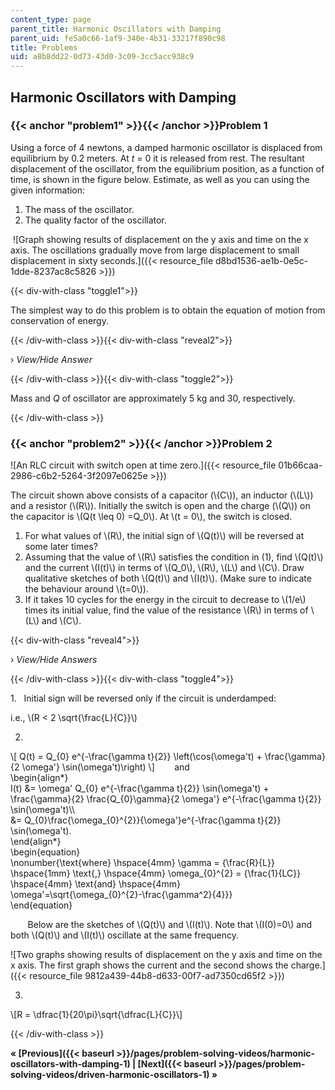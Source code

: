 ```yaml
---
content_type: page
parent_title: Harmonic Oscillators with Damping
parent_uid: fe5a0c66-1af9-340e-4b31-33217f890c98
title: Problems
uid: a8b8dd22-0d73-43d0-3c09-3cc5acc938c9
---
```


Harmonic Oscillators with Damping
---------------------------------

### {{< anchor "problem1" >}}{{< /anchor >}}Problem 1

Using a force of 4 newtons, a damped harmonic oscillator is displaced from equilibrium by 0.2 meters. At _t_ = 0 it is released from rest. The resultant displacement of the oscillator, from the equilibrium position, as a function of time, is shown in the figure below. Estimate, as well as you can using the given information:

1.  The mass of the oscillator.
2.  The quality factor of the oscillator.

 ![Graph showing results of displacement on the y axis and time on the x axis. The oscillations gradually move from large displacement to small displacement in sixty seconds.]({{< resource_file d8bd1536-ae1b-0e5c-1dde-8237ac8c5826 >}})

{{< div-with-class "toggle1">}}

The simplest way to do this problem is to obtain the equation of motion from conservation of energy.

{{< /div-with-class >}}{{< div-with-class "reveal2">}}

› _View/Hide Answer_

{{< /div-with-class >}}{{< div-with-class "toggle2">}}

Mass and _Q_ of oscillator are approximately 5 kg and 30, respectively.

{{< /div-with-class >}}

### {{< anchor "problem2" >}}{{< /anchor >}}Problem 2

![An RLC circuit with switch open at time zero.]({{< resource_file 01b66caa-2986-c6b2-5264-3f2097e0625e >}}) 

The circuit shown above consists of a capacitor (\\(C\\)), an inductor (\\(L\\)) and a resistor (\\(R\\)). Initially the switch is open and the charge (\\(Q\\)) on the capacitor is \\(Q(t \\leq 0) =Q\_0\\). At \\(t = 0\\), the switch is closed.

1.  For what values of \\(R\\), the initial sign of \\(Q(t)\\) will be reversed at some later times?
2.  Assuming that the value of \\(R\\) satisfies the condition in (1), find \\(Q(t)\\) and the current \\(I(t)\\) in terms of \\(Q\_0\\), \\(R\\), \\(L\\) and \\(C\\). Draw qualitative sketches of both \\(Q(t)\\) and \\(I(t)\\). (Make sure to indicate the behaviour around \\(t=0\\)).
3.  If it takes 10 cycles for the energy in the circuit to decrease to \\(1/e\\) times its initial value, find the value of the resistance \\(R\\) in terms of \\(L\\) and \\(C\\).

{{< div-with-class "reveal4">}}

› _View/Hide Answers_

{{< /div-with-class >}}{{< div-with-class "toggle4">}}

1\.   Initial sign will be reversed only if the circuit is underdamped:

i.e., \\(R \< 2 \\sqrt{\\frac{L}{C}}\\)

2.

\\\[ Q(t) = Q\_{0} e^{-\\frac{\\gamma t}{2}} \\left(\\cos(\\omega't) + \\frac{\\gamma}{2 \\omega'} \\sin(\\omega't)\\right) \\\]        and  
\\begin{align\*}  
I(t) &= \\omega' Q\_{0} e^{-\\frac{\\gamma t}{2}} \\sin(\\omega't) + \\frac{\\gamma}{2} \\frac{Q\_{0}\\gamma}{2 \\omega'} e^{-\\frac{\\gamma t}{2}} \\sin(\\omega't)\\\\  
&= Q\_{0}\\frac{\\omega\_{0}^{2}}{\\omega'}e^{-\\frac{\\gamma t}{2}} \\sin(\\omega't).  
\\end{align\*}  
\\begin{equation}  
\\nonumber{\\text{where} \\hspace{4mm} \\gamma = {\\frac{R}{L}} \\hspace{1mm} \\text{,} \\hspace{4mm} \\omega\_{0}^{2} = {\\frac{1}{LC}} \\hspace{4mm} \\text{and} \\hspace{4mm}  
\\omega'=\\sqrt{\\omega\_{0}^{2}-\\frac{\\gamma^2}{4}}}  
\\end{equation}  
  
       Below are the sketches of \\(Q(t)\\) and \\(I(t)\\). Note that \\(I(0)=0\\) and both \\(Q(t)\\) and \\(I(t)\\) oscillate at the same frequency.

![Two graphs showing results of displacement on the y axis and time on the x axis. The first graph shows the current and the second shows the charge.]({{< resource_file 9812a439-44b8-d633-00f7-ad7350cd65f2 >}})

3.

\\\[R = \\dfrac{1}{20\\pi}\\sqrt{\\dfrac{L}{C}}\\\]

{{< /div-with-class >}}

**« [Previous]({{< baseurl >}}/pages/problem-solving-videos/harmonic-oscillators-with-damping-1) | [Next]({{< baseurl >}}/pages/problem-solving-videos/driven-harmonic-oscillators-1) »**